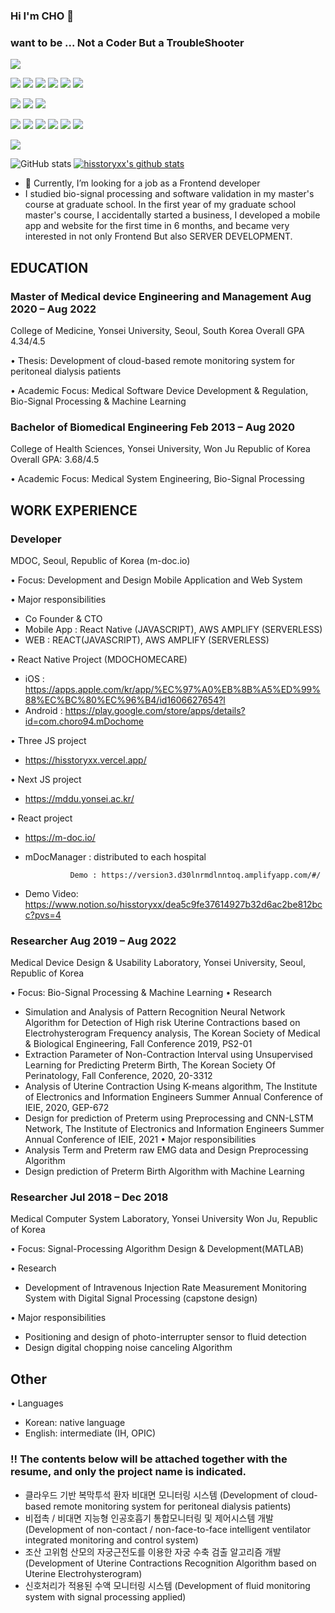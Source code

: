 ### Hi I'm CHO 👋
### want to be ... Not a Coder But a TroubleShooter

<!--
**hisstoryxx/hisstoryxx** is a ✨ _special_ ✨ repository because its `README.md` (this file) appears on your GitHub profile.

Here are some ideas to get you started:

- 🔭 I’m currently working on ...
- 🌱 I’m currently learning ...
- 👯 I’m looking to collaborate on ...
- 🤔 I’m looking for help with ...
- 💬 Ask me about ...
- 📫 How to reach me: ...
- 😄 Pronouns: ...
#61DAFB
- ⚡ Fun fact: ...
-->

<img src="https://img.shields.io/badge/hisstoryxx@gmail.com-EA4335?style=flat-square&logo=Gmail&logoColor=white"/>

<img src="https://img.shields.io/badge/ios-000000?style=flat-square&logo=ios&logoColor=white"/> <img src="https://img.shields.io/badge/Android-3DDC84?style=flat-square&logo=Android&logoColor=white"/> <img src="https://img.shields.io/badge/Expo-000020?style=flat-square&logo=Expo&logoColor=white"/> <img src="https://img.shields.io/badge/ReactNative-61DAFB?style=flat-square&logo=React&logoColor=white"/> <img src="https://img.shields.io/badge/React-61DAFB?style=flat-square&logo=React&logoColor=white"/> <img src="https://img.shields.io/badge/Electron-47848F?style=flat-square&logo=Electron&logoColor=white"/>


<img src="https://img.shields.io/badge/JavaScript-F7DF1E?style=flat-square&logo=JavaScript&logoColor=white"/> <img src="https://img.shields.io/badge/TypeScript-3178C6?style=flat-square&logo=TypeScript&logoColor=white"/> <img src="https://img.shields.io/badge/C++-00599C?style=flat-square&logo=C%2B%2B&logoColor=white"/> 

<img src="https://img.shields.io/badge/AWSAmplify-FF9900?style=flat-square&logo=AWSAmplify&logoColor=white"/> <img src="https://img.shields.io/badge/AmazonDynamoDB-4053D6?style=flat-square&logo=AmazonDynamoDB&logoColor=white"/> <img src="https://img.shields.io/badge/AmazonS3-569A31?style=flat-square&logo=AmazonS3&logoColor=white"/> <img src="https://img.shields.io/badge/node.js-339933?style=flat-square&logo=Node.js&logoColor=white"> <img src="https://img.shields.io/badge/GraphQL-E10098?style=flat-square&logo=GraphQL&logoColor=white"> <img src="https://img.shields.io/badge/NoSQL-E10098?style=flat-square&logo=NoSQL&logoColor=white"> 

<img src="https://img.shields.io/badge/git-F05032?style=for-the-badge&logo=git&logoColor=white">


![GitHub stats](https://github-readme-stats.vercel.app/api?username=hisstoryxx&show_icons=true&theme=transparent&count_private=true)
[![hisstoryxx's github stats](https://github-readme-stats.vercel.app/api/top-langs/?username=hisstoryxx&show_icons=true&hide_border=true&title_color=004386&icon_color=004386&layout=compact&langs_count=10)](https://github.com/hisstoryxx/hisstoryxx)



- 🤔 Currently, I’m looking for a job as a Frontend developer
- I studied bio-signal processing and software validation in my master's course at graduate school. In the first year of my graduate school master's course, I accidentally started a business, I developed a mobile app and website for the first time in 6 months, and became very interested in not only Frontend But also SERVER DEVELOPMENT.

## EDUCATION
### Master of Medical device Engineering and Management Aug 2020 – Aug 2022
College of Medicine, Yonsei University, Seoul, South Korea
Overall GPA 4.34/4.5

• Thesis: Development of cloud-based remote monitoring system for peritoneal dialysis patients

• Academic Focus: Medical Software Device Development & Regulation, Bio-Signal Processing & Machine Learning

### Bachelor of Biomedical Engineering Feb 2013 – Aug 2020
College of Health Sciences, Yonsei University, Won Ju Republic of Korea 
Overall GPA: 3.68/4.5

• Academic Focus: Medical System Engineering, Bio-Signal Processing

## WORK EXPERIENCE
### Developer
MDOC, Seoul, Republic of Korea (m-doc.io)

• Focus: Development and Design Mobile Application and Web System

• Major responsibilities
- Co Founder & CTO
- Mobile App : React Native (JAVASCRIPT), AWS AMPLIFY (SERVERLESS)
- WEB : REACT(JAVASCRIPT), AWS AMPLIFY (SERVERLESS)

• React Native Project (MDOCHOMECARE)
- iOS : https://apps.apple.com/kr/app/%EC%97%A0%EB%8B%A5%ED%99%88%EC%BC%80%EC%96%B4/id1606627654?l
- Android : https://play.google.com/store/apps/details?id=com.choro94.mDochome

• Three JS project
- https://hisstoryxx.vercel.app/
    
• Next JS project
- https://mddu.yonsei.ac.kr/
    
• React project
- https://m-doc.io/
- mDocManager : distributed to each hospital
                
                Demo : https://version3.d30lnrmdlnntoq.amplifyapp.com/#/
                
- Demo Video: https://www.notion.so/hisstoryxx/dea5c9fe37614927b32d6ac2be812bcc?pvs=4

### Researcher Aug 2019 – Aug 2022
Medical Device Design & Usability Laboratory, Yonsei University, Seoul, Republic of Korea

• Focus: Bio-Signal Processing & Machine Learning
• Research
- Simulation and Analysis of Pattern Recognition Neural Network Algorithm for Detection of
High risk Uterine Contractions based on Electrohysterogram Frequency analysis, The Korean
Society of Medical & Biological Engineering, Fall Conference 2019, PS2-01
- Extraction Parameter of Non-Contraction Interval using Unsupervised Learning for Predicting
Preterm Birth, The Korean Society Of Perinatology, Fall Conference, 2020, 20-3312
- Analysis of Uterine Contraction Using K-means algorithm, The Institute of Electronics and
Information Engineers Summer Annual Conference of IEIE, 2020, GEP-672
- Design for prediction of Preterm using Preprocessing and CNN-LSTM Network, The Institute
of Electronics and Information Engineers Summer Annual Conference of IEIE, 2021
• Major responsibilities
- Analysis Term and Preterm raw EMG data and Design Preprocessing Algorithm
- Design prediction of Preterm Birth Algorithm with Machine Learning


### Researcher Jul 2018 – Dec 2018
Medical Computer System Laboratory, Yonsei University Won Ju, Republic of Korea

• Focus: Signal-Processing Algorithm Design & Development(MATLAB)

• Research
- Development of Intravenous Injection Rate Measurement Monitoring System with Digital Signal Processing (capstone design)

• Major responsibilities
- Positioning and design of photo-interrupter sensor to fluid detection
- Design digital chopping noise canceling Algorithm

## Other 
• Languages
- Korean: native language
- English: intermediate (IH, OPIC)

### !! The contents below will be attached together with the resume, and only the project name is indicated.
- 클라우드 기반 복막투석 환자 비대면 모니터링 시스템 (Development of cloud-based remote monitoring system for peritoneal dialysis patients)
- 비접촉 / 비대면 지능형 인공호흡기 통합모니터링 및 제어시스템 개발 (Development of non-contact / non-face-to-face intelligent ventilator integrated monitoring and control system)
- 조산 고위험 산모의 자궁근전도를 이용한 자궁 수축 검출 알고리즘 개발 (Development of Uterine Contractions Recognition Algorithm based on Uterine Electrohysterogram) 
- 신호처리가 적용된 수액 모니터링 시스템 (Development of fluid monitoring system with signal processing applied)


